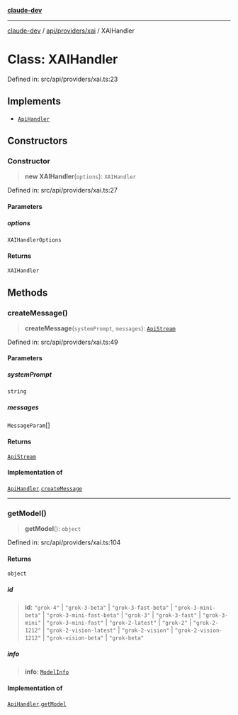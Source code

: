 [**claude-dev**](../../../../README.md)

***

[claude-dev](../../../../README.md) / [api/providers/xai](../README.md) / XAIHandler

# Class: XAIHandler

Defined in: src/api/providers/xai.ts:23

## Implements

- [`ApiHandler`](../../../interfaces/ApiHandler.md)

## Constructors

### Constructor

> **new XAIHandler**(`options`): `XAIHandler`

Defined in: src/api/providers/xai.ts:27

#### Parameters

##### options

`XAIHandlerOptions`

#### Returns

`XAIHandler`

## Methods

### createMessage()

> **createMessage**(`systemPrompt`, `messages`): [`ApiStream`](../../../transform/stream/type-aliases/ApiStream.md)

Defined in: src/api/providers/xai.ts:49

#### Parameters

##### systemPrompt

`string`

##### messages

`MessageParam`[]

#### Returns

[`ApiStream`](../../../transform/stream/type-aliases/ApiStream.md)

#### Implementation of

[`ApiHandler`](../../../interfaces/ApiHandler.md).[`createMessage`](../../../interfaces/ApiHandler.md#createmessage)

***

### getModel()

> **getModel**(): `object`

Defined in: src/api/providers/xai.ts:104

#### Returns

`object`

##### id

> **id**: `"grok-4"` \| `"grok-3-beta"` \| `"grok-3-fast-beta"` \| `"grok-3-mini-beta"` \| `"grok-3-mini-fast-beta"` \| `"grok-3"` \| `"grok-3-fast"` \| `"grok-3-mini"` \| `"grok-3-mini-fast"` \| `"grok-2-latest"` \| `"grok-2"` \| `"grok-2-1212"` \| `"grok-2-vision-latest"` \| `"grok-2-vision"` \| `"grok-2-vision-1212"` \| `"grok-vision-beta"` \| `"grok-beta"`

##### info

> **info**: [`ModelInfo`](../../../../shared/api/interfaces/ModelInfo.md)

#### Implementation of

[`ApiHandler`](../../../interfaces/ApiHandler.md).[`getModel`](../../../interfaces/ApiHandler.md#getmodel)
